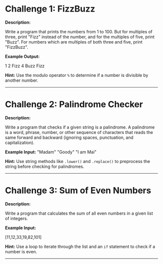 # Challenge 1: FizzBuzz

**Description:**

Write a program that prints the numbers from 1 to 100. But for multiples of three, print "Fizz" instead of the number, and for the multiples of five, print "Buzz". For numbers which are multiples of both three and five, print "FizzBuzz".

**Example Output:**

1
2
Fizz
4
Buzz
Fizz

**Hint:** Use the modulo operator `%` to determine if a number is divisible by another number.

---

# Challenge 2: Palindrome Checker

**Description:**

Write a program that checks if a given string is a palindrome. A palindrome is a word, phrase, number, or other sequence of characters that reads the same forward and backward (ignoring spaces, punctuation, and capitalization).

**Example Input:**
"Madam"
"Goody"
"I am Mai"

**Hint:** Use string methods like `.lower()` and `.replace()` to preprocess the string before checking for palindromes.

---

# Challenge 3: Sum of Even Numbers

**Description:**

Write a program that calculates the sum of all even numbers in a given list of integers.

**Example Input:**

[11,12,33,19,82,101]


**Hint:** Use a loop to iterate through the list and an `if` statement to check if a number is even.

---

